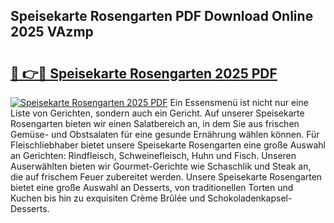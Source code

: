 ## Speisekarte Rosengarten PDF Download Online 2025 VAzmp

# <h2><a href="http://gc8gve.nevu.top/?p=Speisekarte+Rosengarten">🔗 👉🔴 Speisekarte Rosengarten 2025 PDF</a></h2>

[![Speisekarte Rosengarten 2025 PDF](https://i.imgur.com/dBaPXMq.png)](http://gc8gve.nevu.top/?p=Speisekarte+Rosengarten)
Ein Essensmenü ist nicht nur eine Liste von Gerichten, sondern auch ein Gericht. Auf unserer Speisekarte Rosengarten bieten wir einen Salatbereich an, in dem Sie aus frischen Gemüse- und Obstsalaten für eine gesunde Ernährung wählen können. Für Fleischliebhaber bietet unsere Speisekarte Rosengarten eine große Auswahl an Gerichten: Rindfleisch, Schweinefleisch, Huhn und Fisch. Unseren Auserwählten bieten wir Gourmet-Gerichte wie Schaschlik und Steak an, die auf frischem Feuer zubereitet werden. Unsere Speisekarte Rosengarten bietet eine große Auswahl an Desserts, von traditionellen Torten und Kuchen bis hin zu exquisiten Crème Brûlée und Schokoladenkapsel-Desserts.
